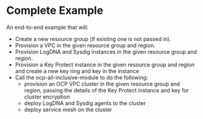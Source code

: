 # Complete Example

An end-to-end example that will:
- Create a new resource group (if existing one is not passed in).
- Provision a VPC in the given resource group and region.
- Provision LogDNA and Sysdig instances in the given resource group and region.
- Provision a Key Protect instance in the given resource group and region and create a new key ring and key in the instance
- Call the ocp-all-inclusive-module to do the following:
  - provision an OCP VPC cluster in the given resource group and region, passing the details of the Key Protect instance and key for cluster encryption
  - deploy LogDNA and Sysdig agents to the cluster
  - deploy service mesh on the cluster
